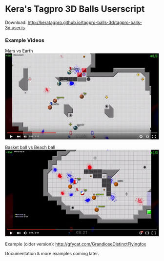 Kera's Tagpro 3D Balls Userscript
====================

Download: http://keratagpro.github.io/tagpro-balls-3d/tagpro-balls-3d.user.js

### Example Videos

Mars vs Earth
[![demo](example/screenshot.jpg)](https://youtu.be/qz5qbVOoMjM)

Basket ball vs Beach ball
[![demo](example/screenshot2.jpg)](https://youtu.be/RZZtSZZUixg)

Example (older version): http://gfycat.com/GrandioseDistinctFlyingfox

Documentation & more examples coming later.